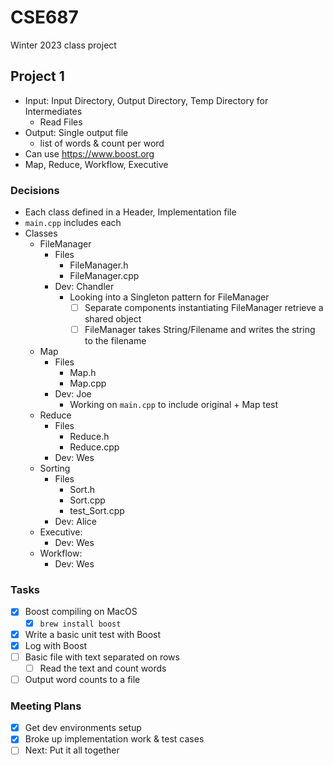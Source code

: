 # CSE687

Winter 2023 class project


## Project 1

- Input: Input Directory, Output Directory, Temp Directory for Intermediates
  - Read Files
- Output: Single output file
  - list of words & count per word
- Can use https://www.boost.org
- Map, Reduce, Workflow, Executive

### Decisions

- Each class defined in a Header, Implementation file
- `main.cpp` includes each
- Classes
  - FileManager
    - Files
      - FileManager.h
      - FileManager.cpp
    - Dev: Chandler
      - Looking into a Singleton pattern for FileManager
        - [ ] Separate components instantiating FileManager retrieve a shared object
        - [ ] FileManager takes String/Filename and writes the string to the filename
  - Map
    - Files
      - Map.h
      - Map.cpp
    - Dev: Joe
      - Working on `main.cpp` to include original + Map test
  - Reduce
    - Files
      - Reduce.h
      - Reduce.cpp
    - Dev: Wes
  - Sorting
    - Files
      - Sort.h
      - Sort.cpp
      - test_Sort.cpp
    - Dev: Alice
  - Executive:
    - Dev: Wes
  - Workflow:
    - Dev: Wes

### Tasks

- [X] Boost compiling on MacOS
  - [X] `brew install boost`
- [X] Write a basic unit test with Boost
- [X] Log with Boost
- [ ] Basic file with text separated on rows
  - [ ] Read the text and count words
- [ ] Output word counts to a file

### Meeting Plans

- [X] Get dev environments setup
- [X] Broke up implementation work & test cases
- [ ] Next: Put it all together
